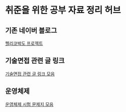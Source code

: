 # 취준을 위한 공부 자료 정리 허브

## 기존 네이버 블로그
[헬리코박도 프로젝트](https://blog.naver.com/ujb0411)

## 기술면접 관련 글 링크
[기술면접 관련 글 링크 모음](https://velog.io/@yangju0411/기술면접-관련-글-링크지속-업뎃)

## 운영체제
[운영체제 시험 문제지 모음](https://velog.io/@yangju0411/운영체제-시험-문제지-모음)
